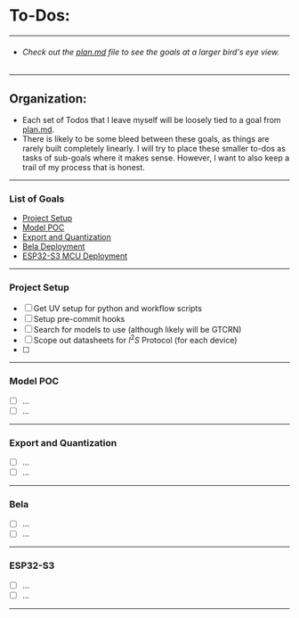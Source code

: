 # To-Dos:
- - -
 * ###### Check out the [plan.md](./plan.md) file to see the goals at a larger bird's eye view.
- - - 
## Organization:

 - Each set of Todos that I leave myself will be loosely tied to a goal from [plan.md](./plan.md). 
 - There is likely to be some bleed between these goals, as things are rarely built completely linearly. I will try to place these smaller to-dos as tasks of sub-goals where it makes sense. However, I want to also keep a trail of my process that is honest. 
- - - 
 ### List of Goals

 - [Project Setup](#project-setup)
 - [Model POC](#model-poc)
 - [Export and Quantization](#export-and-quantization)
 - [Bela Deployment](#bela)
 - [ESP32-S3 MCU Deployment](#esp32-s3)

- - - 

### Project Setup

 - [ ] Get UV setup for python and workflow scripts
 - [ ] Setup pre-commit hooks
 - [ ] Search for models to use (although likely will be GTCRN)
 - [ ] Scope out datasheets for $I^{2}S$ Protocol (for each device)
 - [ ]

- - - 

### Model POC

 - [ ] ...
 - [ ] ...

- - - 

### Export and Quantization

 - [ ] ...
 - [ ] ...

- - - 

### Bela 

 - [ ] ...
 - [ ] ...

- - - 

### ESP32-S3

 - [ ] ...
 - [ ] ...

- - - 